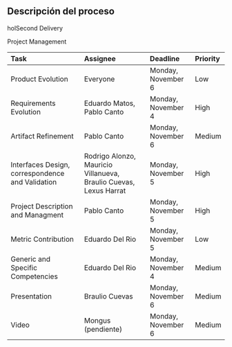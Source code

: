 ## Descripción del proceso

holSecond Delivery

Project Management 


|Task|Assignee|Deadline|Priority|
| :- | :- | :- | :- |
|Product Evolution|Everyone|Monday, November 6|Low|
|Requirements Evolution|Eduardo Matos, Pablo Canto|Monday, November 4|High|
|Artifact Refinement |Pablo Canto|Monday, November 6|Medium|
|Interfaces Design, correspondence and Validation |Rodrigo Alonzo, Mauricio Villanueva, Braulio Cuevas, Lexus Harrat|Monday, November 5|High|
|Project Description and Managment|Pablo Canto|Monday, November 5|High|
|Metric Contribution|Eduardo Del Rio|Monday, November 5|Low|
|Generic and Specific Competencies|Eduardo Del Rio|Monday, November 4|Medium|
|Presentation |Braulio Cuevas|Monday, November 6|Medium|
|Video|Mongus (pendiente)|Monday, November 6|Medium|


